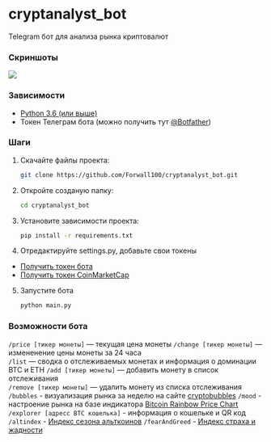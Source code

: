 # cryptanalyst_bot
Telegram бот для анализа рынка криптовалют

### Скриншоты
![](https://i.imgur.com/i4DpVHb.png)


### Зависимости
* [Python 3.6 (или выше)](https://www.python.org/)
* Токен Телеграм бота (можно получить тут [@Botfather](https://t.me/Botfather))

### Шаги
1. Скачайте файлы проекта:
   ```bash
   git clone https://github.com/Forwall100/cryptanalyst_bot.git
   ```
   
2. Откройте созданую папку:
   ```bash
   cd cryptanalyst_bot
   ```

3. Установите зависимости проекта:
   ```bash
   pip install -r requirements.txt
   ```

4. Отредактируйте settings.py, добавьте свои токены
* [Получить токен бота](https://t.me/BotFather)
* [Получить токен CoinMarketCap](https://coinmarketcap.com/api/)

5. Запустите бота
    ```bash
    python main.py
    ```

### Возможности бота
```/price [тикер монеты]``` — текущая цена монеты
```/change [тикер монеты]``` — измененение цены монеты за 24 часа  
```/list``` — сводка о отслеживаемых монетах и информация о доминации BTC и ETH
```/add [тикер монеты]``` — добавить монету в список отслеживания  
```/remove [тикер монеты]``` — удалить монету из списка отслеживания  
```/bubbles``` - визуализация рынка за неделю на сайте [cryptobubbles](https://cryptobubbles.net/)
```/mood``` - настроение рынка на базе индикатора [Bitcoin Rainbow Price Chart](https://www.blockchaincenter.net/bitcoin-rainbow-chart/)
```/explorer [адресс BTC кошелька]``` - информация о кошельке и QR код  
```/altindex``` - [Индекс сезона альткоинов](https://www.blockchaincenter.net/altcoin-season-index/)
```/fearAndGreed``` - [Индекс страха и жадности](https://alternative.me/crypto/fear-and-greed-index/)
